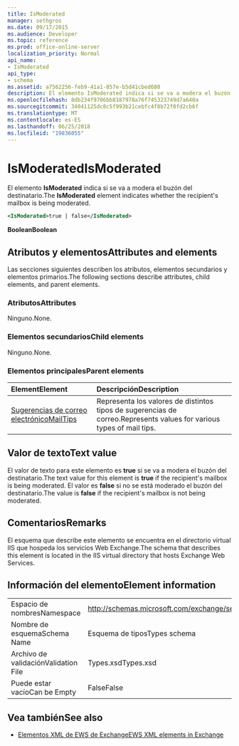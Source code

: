 ```yaml
---
title: IsModerated
manager: sethgros
ms.date: 09/17/2015
ms.audience: Developer
ms.topic: reference
ms.prod: office-online-server
localization_priority: Normal
api_name:
- IsModerated
api_type:
- schema
ms.assetid: a7562256-feb9-41a1-857e-b5d41cbed680
description: El elemento IsModerated indica si se va a modera el buzón del destinatario.
ms.openlocfilehash: 8db234f9706bb8187978a76f745323749d7a640a
ms.sourcegitcommit: 34041125dc8c5f993b21cebfc4f8b72f0fd2cb6f
ms.translationtype: MT
ms.contentlocale: es-ES
ms.lasthandoff: 06/25/2018
ms.locfileid: "19836055"
---
```

# <a name="ismoderated"></a><span data-ttu-id="dd28c-103">IsModerated</span><span class="sxs-lookup"><span data-stu-id="dd28c-103">IsModerated</span></span>

<span data-ttu-id="dd28c-104">El elemento **IsModerated** indica si se va a modera el buzón del destinatario.</span><span class="sxs-lookup"><span data-stu-id="dd28c-104">The **IsModerated** element indicates whether the recipient's mailbox is being moderated.</span></span> 
  
```XML
<IsModerated>true | false</IsModerated>
```

 <span data-ttu-id="dd28c-105">**Boolean**</span><span class="sxs-lookup"><span data-stu-id="dd28c-105">**Boolean**</span></span>
## <a name="attributes-and-elements"></a><span data-ttu-id="dd28c-106">Atributos y elementos</span><span class="sxs-lookup"><span data-stu-id="dd28c-106">Attributes and elements</span></span>

<span data-ttu-id="dd28c-107">Las secciones siguientes describen los atributos, elementos secundarios y elementos primarios.</span><span class="sxs-lookup"><span data-stu-id="dd28c-107">The following sections describe attributes, child elements, and parent elements.</span></span>
  
### <a name="attributes"></a><span data-ttu-id="dd28c-108">Atributos</span><span class="sxs-lookup"><span data-stu-id="dd28c-108">Attributes</span></span>

<span data-ttu-id="dd28c-109">Ninguno.</span><span class="sxs-lookup"><span data-stu-id="dd28c-109">None.</span></span>
  
### <a name="child-elements"></a><span data-ttu-id="dd28c-110">Elementos secundarios</span><span class="sxs-lookup"><span data-stu-id="dd28c-110">Child elements</span></span>

<span data-ttu-id="dd28c-111">Ninguno.</span><span class="sxs-lookup"><span data-stu-id="dd28c-111">None.</span></span>
  
### <a name="parent-elements"></a><span data-ttu-id="dd28c-112">Elementos principales</span><span class="sxs-lookup"><span data-stu-id="dd28c-112">Parent elements</span></span>

|<span data-ttu-id="dd28c-113">**Element**</span><span class="sxs-lookup"><span data-stu-id="dd28c-113">**Element**</span></span>|<span data-ttu-id="dd28c-114">**Descripción**</span><span class="sxs-lookup"><span data-stu-id="dd28c-114">**Description**</span></span>|
|:-----|:-----|
|[<span data-ttu-id="dd28c-115">Sugerencias de correo electrónico</span><span class="sxs-lookup"><span data-stu-id="dd28c-115">MailTips</span></span>](mailtips.md) <br/> |<span data-ttu-id="dd28c-116">Representa los valores de distintos tipos de sugerencias de correo.</span><span class="sxs-lookup"><span data-stu-id="dd28c-116">Represents values for various types of mail tips.</span></span>  <br/> |
   
## <a name="text-value"></a><span data-ttu-id="dd28c-117">Valor de texto</span><span class="sxs-lookup"><span data-stu-id="dd28c-117">Text value</span></span>

<span data-ttu-id="dd28c-118">El valor de texto para este elemento es **true** si se va a modera el buzón del destinatario.</span><span class="sxs-lookup"><span data-stu-id="dd28c-118">The text value for this element is **true** if the recipient's mailbox is being moderated.</span></span> <span data-ttu-id="dd28c-119">El valor es **false** si no se está moderado el buzón del destinatario.</span><span class="sxs-lookup"><span data-stu-id="dd28c-119">The value is **false** if the recipient's mailbox is not being moderated.</span></span> 
  
## <a name="remarks"></a><span data-ttu-id="dd28c-120">Comentarios</span><span class="sxs-lookup"><span data-stu-id="dd28c-120">Remarks</span></span>

<span data-ttu-id="dd28c-121">El esquema que describe este elemento se encuentra en el directorio virtual IIS que hospeda los servicios Web Exchange.</span><span class="sxs-lookup"><span data-stu-id="dd28c-121">The schema that describes this element is located in the IIS virtual directory that hosts Exchange Web Services.</span></span>
  
## <a name="element-information"></a><span data-ttu-id="dd28c-122">Información del elemento</span><span class="sxs-lookup"><span data-stu-id="dd28c-122">Element information</span></span>

|||
|:-----|:-----|
|<span data-ttu-id="dd28c-123">Espacio de nombres</span><span class="sxs-lookup"><span data-stu-id="dd28c-123">Namespace</span></span>  <br/> |http://schemas.microsoft.com/exchange/services/2006/types  <br/> |
|<span data-ttu-id="dd28c-124">Nombre de esquema</span><span class="sxs-lookup"><span data-stu-id="dd28c-124">Schema Name</span></span>  <br/> |<span data-ttu-id="dd28c-125">Esquema de tipos</span><span class="sxs-lookup"><span data-stu-id="dd28c-125">Types schema</span></span>  <br/> |
|<span data-ttu-id="dd28c-126">Archivo de validación</span><span class="sxs-lookup"><span data-stu-id="dd28c-126">Validation File</span></span>  <br/> |<span data-ttu-id="dd28c-127">Types.xsd</span><span class="sxs-lookup"><span data-stu-id="dd28c-127">Types.xsd</span></span>  <br/> |
|<span data-ttu-id="dd28c-128">Puede estar vacío</span><span class="sxs-lookup"><span data-stu-id="dd28c-128">Can be Empty</span></span>  <br/> |<span data-ttu-id="dd28c-129">False</span><span class="sxs-lookup"><span data-stu-id="dd28c-129">False</span></span>  <br/> |
   
## <a name="see-also"></a><span data-ttu-id="dd28c-130">Vea también</span><span class="sxs-lookup"><span data-stu-id="dd28c-130">See also</span></span>



- [<span data-ttu-id="dd28c-131">Elementos XML de EWS de Exchange</span><span class="sxs-lookup"><span data-stu-id="dd28c-131">EWS XML elements in Exchange</span></span>](ews-xml-elements-in-exchange.md)

